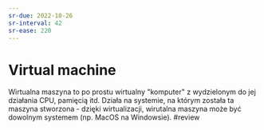 ```yaml
---
sr-due: 2022-10-26
sr-interval: 42
sr-ease: 220
---
```


# Virtual machine

Wirtualna maszyna to po prostu wirtualny "komputer" z wydzielonym do jej działania CPU, pamięcią itd. Działa na systemie, na którym została ta maszyna stworzona - dzięki wirtualizacji, wirutalna maszyna może być dowolnym systemem (np. MacOS na Windowsie).
#review